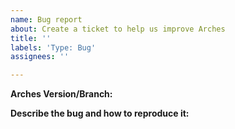 ```yaml
---
name: Bug report
about: Create a ticket to help us improve Arches
title: ''
labels: 'Type: Bug'
assignees: ''

---
```


<!-- STOP:  failure to follow the below instructions may cause your ticket to be rejected! -->

<!-- VERY IMPORTANT: When making a pull request for this ticket make sure you base the fix off of the branch of Arches to which the fix should apply. This is typically the version/branch specified below (EG: 6.1.0, dev/7.1.x ) -->

<!-- IMPORTANT: Make sure another ticket doesn't already exist describing the same problem -->

<!-- YOU MUST: Specify the version(s) or branch(es) of Arches where you observed the issue -->
**Arches Version/Branch:** <!-- EG: 6.1.0, dev/7.1.x -->

**Describe the bug and how to reproduce it:**
<!--- By fully explaining what you are encountering, you can help us understand and reproduce the issue.  -->
<!--- Often times, a screenshot or animated GIF can help show what you are encountering.   -->
